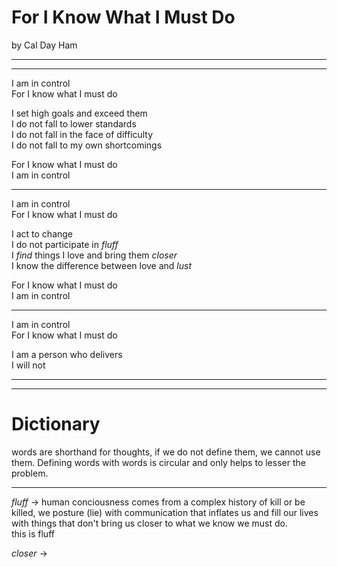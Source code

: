 For I Know What I Must Do
====  
by Cal Day Ham

----
----

I am in control  
For I know what I must do  

I set high goals and exceed them  
I do not fall to lower standards  
I do not fall in the face of difficulty  
I do not fall to my own shortcomings  

For I know what I must do  
I am in control  

----

I am in control  
For I know what I must do  

I act to change  
I do not participate in *fluff*  
I *find* things I love and bring them *closer*  
I know the difference between love and *lust*  

For I know what I must do  
I am in control  

----

I am in control  
For I know what I must do  

I am a person who delivers  
I will not

----
----

Dictionary
====
words are shorthand for thoughts, if we do not define them, we cannot use them. Defining words with words is circular and only helps to lesser the problem.  

----
*fluff* -> human conciousness comes from a complex history of kill or be killed, we posture (lie) with communication that inflates us and fill our lives with things that don't bring us closer to what we know we must do.  
this is fluff  

*closer* -> 